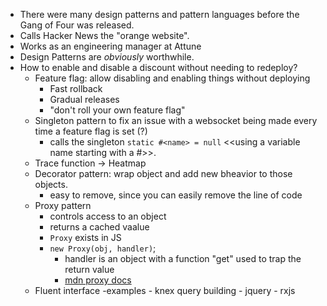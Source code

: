 

- There were many design patterns and pattern languages before the Gang of Four was released.
- Calls Hacker News the "orange website". 
- Works as an engineering manager at Attune
- Design Patterns are *obviously* worthwhile.
- How to enable and disable a discount without needing to redeploy?
    - Feature flag: allow disabling and enabling things without deploying
        - Fast rollback
        - Gradual releases
        - "don't roll your own feature flag"
    - Singleton pattern to fix an issue with a websocket being made every time a feature flag is set (?)
        - calls the singleton `static #<name> = null` <<using a variable name starting with a #>>.
    - Trace function -> Heatmap
    - Decorator pattern: wrap object and add new bheavior to those objects.
        - easy to remove, since you can easily remove the line of code
    - Proxy pattern
        - controls access to an object
        - returns a cached vaalue
        - `Proxy` exists in JS
        - `new Proxy(obj, handler)`;
            - handler is an object with a function "get" used to trap the return value
            - [mdn proxy docs](https://developer.mozilla.org/en-US/docs/Web/JavaScript/Reference/Global_Objects/Proxy)
    - Fluent interface
        -examples
            - knex query building
            - jquery
            - rxjs
        
